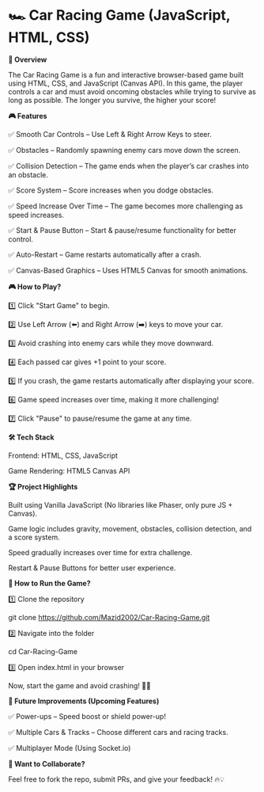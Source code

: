 # 🏎️ Car Racing Game (JavaScript, HTML, CSS)

**🚀 Overview**

The Car Racing Game is a fun and interactive browser-based game built using HTML, CSS, and JavaScript (Canvas API). In this game, the player controls a car and must avoid oncoming obstacles while trying to survive as long as possible. The longer you survive, the higher your score!

**🎮 Features**

✅ Smooth Car Controls – Use Left & Right Arrow Keys to steer.

✅ Obstacles – Randomly spawning enemy cars move down the screen.

✅ Collision Detection – The game ends when the player’s car crashes into an obstacle.

✅ Score System – Score increases when you dodge obstacles.

✅ Speed Increase Over Time – The game becomes more challenging as speed increases.

✅ Start & Pause Button – Start & pause/resume functionality for better control.

✅ Auto-Restart – Game restarts automatically after a crash.

✅ Canvas-Based Graphics – Uses HTML5 Canvas for smooth animations.

**🎮 How to Play?**

1️⃣ Click "Start Game" to begin.

2️⃣ Use Left Arrow (⬅️) and Right Arrow (➡️) keys to move your car.

3️⃣ Avoid crashing into enemy cars while they move downward.

4️⃣ Each passed car gives +1 point to your score.

5️⃣ If you crash, the game restarts automatically after displaying your score.

6️⃣ Game speed increases over time, making it more challenging!

7️⃣ Click "Pause" to pause/resume the game at any time.

**🛠 Tech Stack**

Frontend: HTML, CSS, JavaScript

Game Rendering: HTML5 Canvas API

**🏆 Project Highlights**

Built using Vanilla JavaScript (No libraries like Phaser, only pure JS + Canvas).

Game logic includes gravity, movement, obstacles, collision detection, and a score system.

Speed gradually increases over time for extra challenge.

Restart & Pause Buttons for better user experience.

**📜 How to Run the Game?**

1️⃣ Clone the repository

git clone https://github.com/Mazid2002/Car-Racing-Game.git

2️⃣ Navigate into the folder

cd Car-Racing-Game

3️⃣ Open index.html in your browser

Now, start the game and avoid crashing! 🚗💨

**📌 Future Improvements (Upcoming Features)**

✅ Power-ups – Speed boost or shield power-up!

✅ Multiple Cars & Tracks – Choose different cars and racing tracks.

✅ Multiplayer Mode (Using Socket.io)

**💬 Want to Collaborate?**

Feel free to fork the repo, submit PRs, and give your feedback! 🔥💡

